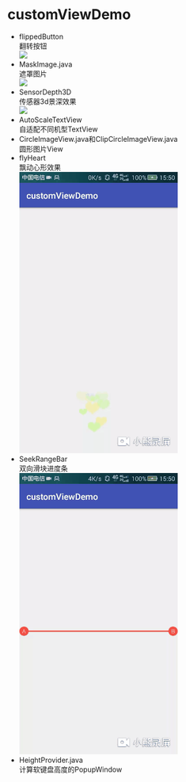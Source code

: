 # customViewDemo

* flippedButton<br>
翻转按钮<br>
![](https://github.com/codeqian/customViewDemo/blob/master/screenShoot/flip.gif)
* MaskImage.java<br>
遮罩图片<br>
![](https://github.com/codeqian/customViewDemo/blob/master/screenShoot/mask.png)
* SensorDepth3D<br>
传感器3d景深效果<br>
![](https://github.com/codeqian/customViewDemo/raw/master/screenShoot/3d.gif)
* AutoScaleTextView<br>
自适配不同机型TextView<br>
* CircleImageView.java和ClipCircleImageView.java<br>
圆形图片View<br>
* flyHeart <br>
飘动心形效果<br>
![](https://github.com/codeqian/customViewDemo/raw/master/screenShoot/20190201_155134.gif)
* SeekRangeBar <br>
双向滑块进度条<br>
![](https://github.com/codeqian/customViewDemo/raw/master/screenShoot/20190201_155107.gif)
* HeightProvider.java<br>
计算软键盘高度的PopupWindow<br>
